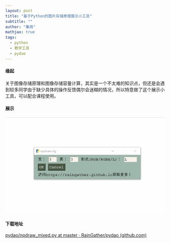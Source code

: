 ```yaml
---
layout: post
title: "基于Python的图片存储原理展示小工具"
subtitle: ""
author: "集雨"
mathjax: true
tags:
  - python
  - 教学工具
  - pydao
---
```


#### 缘起

关于图像存储原理和图像存储容量计算，其实是一个不太难的知识点，但还是会遇到较多同学由于缺少具体的操作反馈偶尔会迷糊的情况，所以特意做了这个展示小工具，可以配合课程使用。

#### 展示

![](/assets/pydao/npdraw.gif)

#### 下载地址

[pydao/npdraw\_mixed.py at master · RainGather/pydao (github.com)](https://github.com/RainGather/pydao/blob/master/2-%E5%9B%BE%E5%83%8F%E7%BC%96%E7%A0%81/npdraw_mixed.py)

